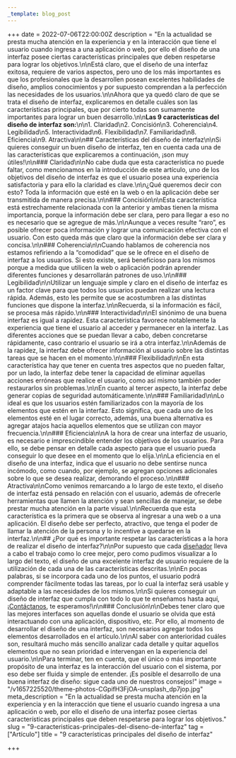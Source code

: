 ```yaml
---
_template: blog_post
---
```


+++
date = 2022-07-06T22:00:00Z
description = "En la actualidad se presta mucha atención en la experiencia y en la interacción que tiene el usuario cuando ingresa a una aplicación o web, por ello el diseño de una interfaz posee ciertas características principales que deben respetarse para lograr los objetivos.\n\nEstá claro, que el diseño de una interfaz exitosa, requiere de varios aspectos, pero uno de los más importantes es que los profesionales que la desarrollen posean excelentes habilidades de diseño, amplios conocimientos y por supuesto comprendan a la perfección las necesidades de los usuarios.\n\nAhora que ya quedó claro de que se trata el diseño de interfaz, explicaremos en detalle cuáles son las características principales, que por cierto todas son sumamente importantes para lograr un buen desarrollo.\n\n**Las 9 características del diseño de interfaz son:**\n\n1. Claridad\n2. Concisión\n3. Coherencia\n4. Legibilidad\n5. Interactividad\n6. Flexibilidad\n7. Familiaridad\n8. Eficiencia\n9. Atractiva\n\n## Características del diseño de interfaz\n\nSi quieres conseguir un buen diseño de interfaz, ten en cuenta cada una de las características que explicaremos a continuación, ¡son muy útiles!\n\n### Claridad\n\nNo cabe duda que esta característica no puede faltar, como mencionamos en la introducción de este artículo, uno de los objetivos del diseño de interfaz es que el usuario posea una experiencia satisfactoria y para ello la claridad es clave.\n\n¿Qué queremos decir con esto? Toda la información que esté en la web o en la aplicación debe ser transmitida de manera precisa.\n\n### Concisión\n\nEsta característica está estrechamente relacionada con la anterior y ambas tienen la misma importancia, porque la información debe ser clara, pero para llegar a eso no es necesario que se agregue de más.\n\nAunque a veces resulte “raro”, es posible ofrecer poca información y lograr una comunicación efectiva con el usuario. Con esto queda más que claro que la información debe ser clara y concisa.\n\n### Coherencia\n\nCuando hablamos de coherencia nos estamos refiriendo a la “comodidad” que se le ofrece en el diseño de interfaz a los usuarios. Si esto existe, será beneficioso para los mismos porque a medida que utilicen la web o aplicación podrán aprender diferentes funciones y desarrollarán patrones de uso.\n\n### Legibilidad\n\nUtilizar un lenguaje simple y claro en el diseño de interfaz es un factor clave para que todos los usuarios puedan realizar una lectura rápida. Además, esto les permite que se acostumbren a las distintas funciones que dispone la interfaz.\n\nRecuerda, si la información es fácil, se procesa más rápido.\n\n### Interactividad\n\nEl sinónimo de una buena interfaz es igual a rapidez. Esta característica favorece notablemente la experiencia que tiene el usuario al acceder y permanecer en la interfaz. Las diferentes acciones que se puedan llevar a cabo, deben concretarse rápidamente, caso contrario el usuario se irá a otra interfaz.\n\nAdemás de la rapidez, la interfaz debe ofrecer información al usuario sobre las distintas tareas que se hacen en el momento.\n\n### Flexibilidad\n\nEn esta característica hay que tener en cuenta tres aspectos que no pueden faltar, por un lado, la interfaz debe tener la capacidad de eliminar aquellas acciones erróneas que realice el usuario, como así mismo también poder restaurarlos sin problemas.\n\nEn cuanto al tercer aspecto, la interfaz debe generar copias de seguridad automáticamente.\n\n### Familiaridad\n\nLo ideal es que los usuarios estén familiarizados con la mayoría de los elementos que estén en la interfaz. Esto significa, que cada uno de los elementos esté en el lugar correcto, además, una buena alternativa es agregar atajos hacia aquellos elementos que se utilizan con mayor frecuencia.\n\n### Eficiencia\n\nA la hora de crear una interfaz de usuario, es necesario e imprescindible entender los objetivos de los usuarios. Para ello, se debe pensar en detalle cada aspecto para que el usuario pueda conseguir lo que desee en el momento que lo elija.\n\nLa eficiencia en el diseño de una interfaz, indica que el usuario no debe sentirse nunca incómodo, como cuando, por ejemplo, se agregan opciones adicionales sobre lo que se desea realizar, demorando el proceso.\n\n### Atractiva\n\nComo venimos remarcando a lo largo de este texto, el diseño de interfaz está pensado en relación con el usuario, además de ofrecerle herramientas que llamen la atención y sean sencillas de manejar, se debe prestar mucha atención en la parte visual.\n\nRecuerda que esta característica es la primera que se observa al ingresar a una web o a una aplicación. El diseño debe ser perfecto, atractivo, que tenga el poder de llamar la atención de la persona y lo incentive a quedarse en la interfaz.\n\n## ¿Por qué es importante respetar las características a la hora de realizar el diseño de interfaz?\n\nPor supuesto que cada [diseñador](https://blog.ida.cl/diseno/que-hace-disenador-interfaces/) lleva a cabo el trabajo como lo cree mejor, pero como pudimos visualizar a lo largo del texto, el diseño de una excelente interfaz de usuario requiere de la utilización de cada una de las características descritas.\n\nEn pocas palabras, si se incorpora cada uno de los puntos, el usuario podrá comprender fácilmente todas las tareas, por lo cual la interfaz será usable y adaptable a las necesidades de los mismos.\n\nSi quieres conseguir un diseño de interfaz que cumpla con todo lo que te enseñamos hasta aquí, ¡[Contáctanos](/es/contact), te esperamos!\n\n### Conclusión\n\nDebes tener claro que las mejores interfaces son aquellas donde el usuario se olvida que está interactuando con una aplicación, dispositivo, etc. Por ello, al momento de desarrollar el diseño de una interfaz, son necesarios agregar todos los elementos desarrollados en el artículo.\n\nAl saber con anterioridad cuáles son, resultará mucho más sencillo analizar cada detalle y quitar aquellos elementos que no sean prioridad e intervengan en la experiencia del usuario.\n\nPara terminar, ten en cuenta, que el único o más importante propósito de una interfaz es la interacción del usuario con el sistema, por eso debe ser fluida y simple de entender. ¡Es posible el desarrollo de una buena interfaz de diseño: sigue cada uno de nuestros consejos!"
image = "/v1657225520/theme-photos-CGpifH3FjOA-unsplash_dp7jop.jpg"
meta_description = "En la actualidad se presta mucha atención en la experiencia y en la interacción que tiene el usuario cuando ingresa a una aplicación o web, por ello el diseño de una interfaz posee ciertas características principales que deben respetarse para lograr los objetivos."
slug = "9-caracteristicas-principales-del-diseno-de-interfaz"
tag = ["Artículo"]
title = "9 características principales del diseño de interfaz"

+++

